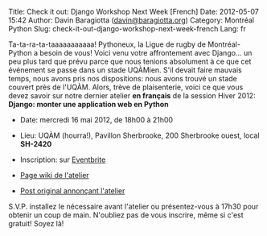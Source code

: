 Title: Check it out: Django Workshop Next Week [French]
Date: 2012-05-07 15:42
Author: Davin Baragiotta (davin@baragiotta.org)
Category: Montréal Python
Slug: check-it-out-django-workshop-next-week-french
Lang: fr

Ta-ta-ra-ta-taaaaaaaaaaa! Pythoneux, la Ligue de rugby de
Montréal-Python a besoin de vous! Voici venu votre affrontement avec
Django... un peu plus tard que prévu parce que nous tenions absolument à
ce que cet événement se passe dans un stade UQÀMien. S'il devait faire
mauvais temps, nous avons pris nos dispositions: nous avons trouvé un
stade couvert près de l'UQÀM. Alors, trève de plaisenterie, voici ce que
vous devez savoir sur notre dernier atelier **en français** de la
session Hiver 2012: **Django: monter une application web en Python**

-   Date: mercredi 16 mai 2012, de 18h00 à 21h00
-   Lieu: UQÀM (hourra!), Pavillon Sherbrooke, 200 Sherbrooke ouest,
    local **SH-2420**
-   Inscription: sur [Eventbrite][]

-   [Page wiki de l'atelier][]
-   [Post original annonçant l'atelier][]

S.V.P. installez le nécessaire avant l'atelier ou présentez-vous à 17h30
pour obtenir un coup de main. N'oubliez pas de vous inscrire, même si
c'est gratuit! Soyez là!

  [Eventbrite]: http://montrealpython-atelier-20120516.eventbrite.ca
  [Page wiki de l'atelier]: http://montrealpython.org/r/projects/workshops/wiki/2012-05-16
  [Post original annonçant l'atelier]: http://montrealpython.org/fr/2012/04/winter-2012-last-workshop-django-building-a-python-web-app/
